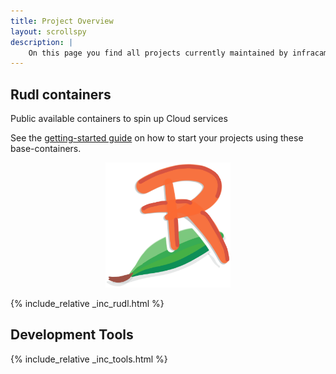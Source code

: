 ```yaml
---
title: Project Overview
layout: scrollspy
description: |
    On this page you find all projects currently maintained by infracamp.
---
```



## Rudl containers

Public available containers to spin up Cloud services

<div class="row">
<div class="col-7" markdown="1">

See the [getting-started guide](/) on how to start your projects using these base-containers.

</div>
<div class="col-5" style="text-align: center" markdown="1">
<img src="../assets/logo-rudl.png" alt="rudl" style="height:200px">
</div>
</div>


{% include_relative _inc_rudl.html %}





## Development Tools

{% include_relative _inc_tools.html %}





